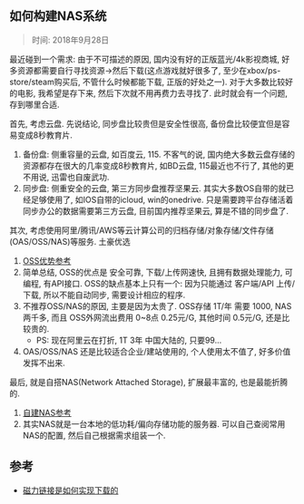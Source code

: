 ## 如何构建NAS系统
> 时间: 2018年9月28日

最近碰到一个需求: 由于不可描述的原因, 国内没有好的正版蓝光/4k影视商城, 好多资源都需要自行寻找资源->然后下载(这点游戏就好很多了, 至少在xbox/ps-store/steam购买后, 不管什么时候都能下载, 正版的好处之一). 对于大多数比较好的电影, 我希望是存下来, 然后下次就不用再费力去寻找了. 此时就会有一个问题, 存到哪里合适.

首先, 考虑云盘. 先说结论, 同步盘比较贵但是安全性很高, 备份盘比较便宜但是容易变成8秒教育片.
1. 备份盘: 侧重容量的云盘, 如百度云, 115. 不客气的说, 国内绝大多数云盘存储的资源都存在很大的几率变成8秒教育片, 如BD云盘, 115最近也不行了, 其他的更不用说, 迅雷也自废武功.
2. 同步盘: 侧重安全的云盘, 第三方同步盘推荐坚果云. 其实大多数OS自带的就已经足够使用了, 如IOS自带的icloud, win的onedrive. 只是需要跨平台存储活着同步办公的数据需要第三方云盘, 目前国内推荐坚果云, 算是不错的同步盘了.

其次, 考虑使用阿里/腾讯/AWS等云计算公司的归档存储/对象存储/文件存储(OAS/OSS/NAS)等服务. 土豪优选
1. [OSS优势参考](https://www.alibabacloud.com/help/zh/doc-detail/31817.htm)
2. 简单总结, OSS的优点是 安全可靠, 下载/上传网速快, 且拥有数据处理能力, 可编程, 有API接口. OSS的缺点基本上只有一个: 因为只能通过 客户端/API 上传/下载, 所以不能自动同步, 需要设计相应的程序.
3. 不推荐OSS/NAS的原因, 主要是因为太贵了. OSS存储 1T/年 需要 1000, NAS两千多, 而且 OSS外网流出费用 0~8点 0.25元/G, 其他时间 0.5元/G, 还是比较贵的.
    - PS: 现在阿里云在打折, 1T 3年 中国大陆的, 只要99...
4. OAS/OSS/NAS 还是比较适合企业/建站使用的, 个人使用太不值了, 好多价值发挥不出来.

最后, 就是自搭NAS(Network Attached Storage), 扩展最丰富的, 也是最能折腾的.
1. [自建NAS参考](https://www.zhihu.com/question/21359049)
2. 其实NAS就是一台本地的低功耗/偏向存储功能的服务器. 可以自己查阅常用NAS的配置, 然后自己根据需求组装一个.

## 参考
- [磁力链接是如何实现下载的](http://www.aneasystone.com/archives/2015/05/how-does-magnet-link-work.html)
